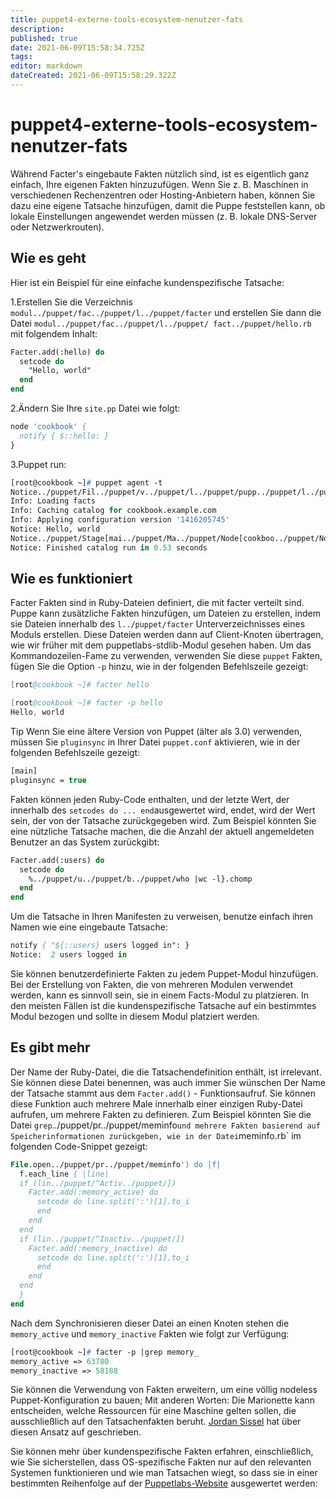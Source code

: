 ```yaml
---
title: puppet4-externe-tools-ecosystem-nenutzer-fats
description: 
published: true
date: 2021-06-09T15:58:34.725Z
tags: 
editor: markdown
dateCreated: 2021-06-09T15:58:29.322Z
---
```


# puppet4-externe-tools-ecosystem-nenutzer-fats

Während Facter's eingebaute Fakten nützlich sind, ist es eigentlich ganz einfach, Ihre eigenen Fakten hinzuzufügen. Wenn Sie z. B. Maschinen in verschiedenen Rechenzentren oder Hosting-Anbietern haben, können Sie dazu eine eigene Tatsache hinzufügen, damit die Puppe feststellen kann, ob lokale Einstellungen angewendet werden müssen (z. B. lokale DNS-Server oder Netzwerkrouten).

## Wie es geht

Hier ist ein Beispiel für eine einfache kundenspezifische Tatsache:

1.Erstellen Sie die Verzeichnis `modul../puppet/fac../puppet/l../puppet/facter` und erstellen Sie dann die Datei `modul../puppet/fac../puppet/l../puppet/ fact../puppet/hello.rb` mit folgendem Inhalt:

```pp
Facter.add(:hello) do
  setcode do
    "Hello, world"
  end
end
```

2.Ändern Sie Ihre `site.pp` Datei wie folgt:

```pp
node 'cookbook' {
  notify { $::hello: }
}
```

3.Puppet run:

```pp
[root@cookbook ~]# puppet agent -t
Notice../puppet/Fil../puppet/v../puppet/l../puppet/pupp../puppet/l../puppet/fact../puppet/hello.r../puppet/ensure: defined content as '{md5}f66d5e290459388c5ffb3694dd22388b'
Info: Loading facts
Info: Caching catalog for cookbook.example.com
Info: Applying configuration version '1416205745'
Notice: Hello, world
Notice../puppet/Stage[mai../puppet/Ma../puppet/Node[cookboo../puppet/Notify[Hello, worl../puppet/message: defined 'message' as 'Hello, world'
Notice: Finished catalog run in 0.53 seconds
```

## Wie es funktioniert

Facter Fakten sind in Ruby-Dateien definiert, die mit facter verteilt sind. Puppe kann zusätzliche Fakten hinzufügen, um Dateien zu erstellen, indem sie Dateien innerhalb des `l../puppet/facter` Unterverzeichnisses eines Moduls erstellen. Diese Dateien werden dann auf Client-Knoten übertragen, wie wir früher mit dem puppetlabs-stdlib-Modul gesehen haben. Um das Kommandozeilen-Fame zu verwenden, verwenden Sie diese `puppet` Fakten, fügen Sie die Option `-p` hinzu, wie in der folgenden Befehlszeile gezeigt:

```s
[root@cookbook ~]# facter hello

[root@cookbook ~]# facter -p hello
Hello, world
```

Tip
Wenn Sie eine ältere Version von Puppet (älter als 3.0) verwenden, müssen Sie `pluginsync` in Ihrer Datei `puppet.conf` aktivieren, wie in der folgenden Befehlszeile gezeigt:

```pp
[main]
pluginsync = true
```

Fakten können jeden Ruby-Code enthalten, und der letzte Wert, der innerhalb des `setcodes do ... end`ausgewertet wird, endet, wird der Wert sein, der von der Tatsache zurückgegeben wird. Zum Beispiel könnten Sie eine nützliche Tatsache machen, die die Anzahl der aktuell angemeldeten Benutzer an das System zurückgibt:

```pp
Facter.add(:users) do
  setcode do
    %../puppet/u../puppet/b../puppet/who |wc -l}.chomp
  end
end
```

Um die Tatsache in Ihren Manifesten zu verweisen, benutze einfach ihren Namen wie eine eingebaute Tatsache:

```pp
notify { "${::users} users logged in": }
Notice:  2 users logged in
```

Sie können benutzerdefinierte Fakten zu jedem Puppet-Modul hinzufügen. Bei der Erstellung von Fakten, die von mehreren Modulen verwendet werden, kann es sinnvoll sein, sie in einem Facts-Modul zu platzieren. In den meisten Fällen ist die kundenspezifische Tatsache auf ein bestimmtes Modul bezogen und sollte in diesem Modul platziert werden.

## Es gibt mehr

Der Name der Ruby-Datei, die die Tatsachendefinition enthält, ist irrelevant. Sie können diese Datei benennen, was auch immer Sie wünschen Der Name der Tatsache stammt aus dem `Facter.add()` - Funktionsaufruf. Sie können diese Funktion auch mehrere Male innerhalb einer einzigen Ruby-Datei aufrufen, um mehrere Fakten zu definieren. Zum Beispiel könnten Sie die Datei `grep`../puppet/pr../puppet/meminfo` und mehrere Fakten basierend auf Speicherinformationen zurückgeben, wie in der Datei `meminfo.rb` im folgenden Code-Snippet gezeigt:

```pp
File.open../puppet/pr../puppet/meminfo') do |f|
  f.each_line { |line|
  if (lin../puppet/^Activ../puppet/])
    Facter.add(:memory_active) do
      setcode do line.split(':')[1].to_i
      end
    end
  end
  if (lin../puppet/^Inactiv../puppet/])
    Facter.add(:memory_inactive) do
      setcode do line.split(':')[1].to_i
      end
    end
  end
  }
end
```

Nach dem Synchronisieren dieser Datei an einen Knoten stehen die `memory_active` und `memory_inactive` Fakten wie folgt zur Verfügung:

```pp
[root@cookbook ~]# facter -p |grep memory_
memory_active => 63780
memory_inactive => 58188
```

Sie können die Verwendung von Fakten erweitern, um eine völlig nodeless Puppet-Konfiguration zu bauen; Mit anderen Worten: Die Marionette kann entscheiden, welche Ressourcen für eine Maschine gelten sollen, die ausschließlich auf den Tatsachenfakten beruht. [Jordan Sissel]( htt../puppet//www.semicomplete.c../puppet/bl../puppet/geeke../puppet/puppet-nodeless-configuration.html) hat über diesen Ansatz auf geschrieben.

Sie können mehr über kundenspezifische Fakten erfahren, einschließlich, wie Sie sicherstellen, dass OS-spezifische Fakten nur auf den relevanten Systemen funktionieren und wie man Tatsachen wiegt, so dass sie in einer bestimmten Reihenfolge auf der [Puppetlabs-Website](Htt../puppet//docs.puppetlabs.c../puppet/guid../puppet/custom_facts.html) ausgewertet werden:

